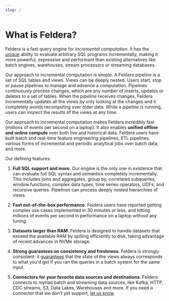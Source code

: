 ```yaml
---
slug: /
---
```


# What is Feldera?

Feldera is a fast query engine for *incremental computation*. It has the [unique](https://docs.feldera.com/papers) ability to evaluate arbitrary SQL programs incrementally, making it more powerful, expressive and performant than existing alternatives like batch engines, warehouses, stream processors or streaming databases.

Our approach to incremental computation is simple. A Feldera pipeline is a set of SQL tables and views. Views can be deeply nested. Users start, stop or pause pipelines to manage and advance a computation. Pipelines continuously process changes, which are any number of inserts, updates or deletes to a set of tables. When the pipeline receives changes, Feldera incrementally updates all the views by only looking at the changes and it completely avoids recomputing over older data. While a pipeline is running, users can inspect the results of the views at any time.

Our approach to incremental computation makes Feldera incredibly fast (millions of events per second on a laptop). It also enables **unified offline and online compute** over both live and historical data. Feldera users have built batch and real-time feature engineering pipelines, ETL pipelines, various forms of incremental and periodic analytical jobs over batch data, and more.

Our defining features:

1.  **Full SQL support and more**. Our engine is the only one in existence that can evaluate full SQL syntax and semantics completely incrementally. This includes joins and aggregates, group by, correlated subqueries, window functions, complex data types, time series operators, UDFs, and recursive queries. Pipelines can process deeply nested hierarchies of views.

2. **Fast out-of-the-box performance**. Feldera users have reported getting complex use cases implemented in 30 minutes or less, and hitting millions of events per second in performance on a laptop without any tuning.

3. **Datasets larger than RAM**. Feldera is designed to handle datasets that exceed the available RAM by spilling efficiently to disk, taking advantage of recent advances in NVMe storage.

4. **Strong guarantees on consistency and freshness**. Feldera is strongly consistent: it [guarantees](https://www.feldera.com/blog/synchronous-streaming/) that the state of the views always corresponds to what you'd get if you ran the queries in a batch system for the same input.

5. **Connectors for your favorite data sources and destinations**. Feldera connects to myriad batch and streaming data sources, like Kafka, HTTP, CDC streams, S3, Data Lakes, Warehouses and more. If you need a connector that we don't yet support, [let us know](https://github.com/feldera/feldera/issues/new/choose).
